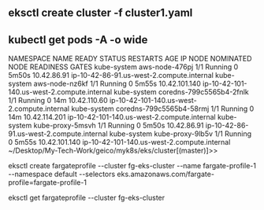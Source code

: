 
## eksctl create cluster -f cluster1.yaml

## kubectl get pods -A -o wide
NAMESPACE     NAME                       READY   STATUS    RESTARTS   AGE     IP              NODE                                          NOMINATED NODE   READINESS GATES
kube-system   aws-node-476pj             1/1     Running   0          5m50s   10.42.86.91     ip-10-42-86-91.us-west-2.compute.internal     <none>           <none>
kube-system   aws-node-nz6kf             1/1     Running   0          5m55s   10.42.101.140   ip-10-42-101-140.us-west-2.compute.internal   <none>           <none>
kube-system   coredns-799c5565b4-2fnlk   1/1     Running   0          14m     10.42.110.60    ip-10-42-101-140.us-west-2.compute.internal   <none>           <none>
kube-system   coredns-799c5565b4-58rmj   1/1     Running   0          14m     10.42.114.201   ip-10-42-101-140.us-west-2.compute.internal   <none>           <none>
kube-system   kube-proxy-5msvh           1/1     Running   0          5m50s   10.42.86.91     ip-10-42-86-91.us-west-2.compute.internal     <none>           <none>
kube-system   kube-proxy-9lb5v           1/1     Running   0          5m55s   10.42.101.140   ip-10-42-101-140.us-west-2.compute.internal   <none>           <none>
~/Desktop/My-Tech-Work/geico/myk8s/eks/cluster[(master)]>>


eksctl create fargateprofile --cluster fg-eks-cluster --name fargate-profile-1 --namespace default --selectors eks.amazonaws.com/fargate-profile=fargate-profile-1

eksctl get fargateprofile --cluster fg-eks-cluster

